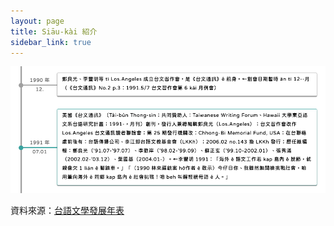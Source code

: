 ```yaml
---
layout: page
title: Siāu-kài 紹介
sidebar_link: true
---
```


![年表](./_screenshots/nipio.png?raw=true)

資料來源：[台語文學發展年表](http://tgbhsuliau.nmtl.gov.tw/opencms/library/timeline/?sort=asc&sy=1990&ey=1991&keyword=%E5%8F%B0%E6%96%87%E9%80%9A%E8%A8%8A)
